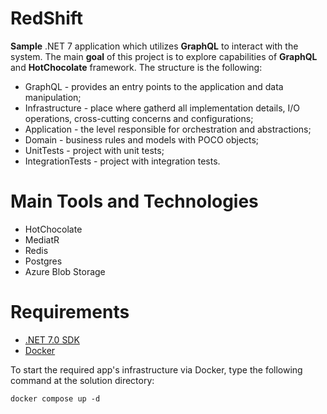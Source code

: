 # RedShift

**Sample** .NET 7 application which utilizes **GraphQL** to interact with the system.
The main **goal** of this project is to explore capabilities of **GraphQL** and **HotChocolate** framework.
The structure is the following:
- GraphQL - provides an entry points to the application and data manipulation;
- Infrastructure - place where gatherd all implementation details, I/O operations, cross-cutting concerns and configurations;
- Application - the level responsible for orchestration and abstractions;
- Domain - business rules and models with POCO objects;
- UnitTests - project with unit tests;
- IntegrationTests - project with integration tests.

# Main Tools and Technologies

- HotChocolate
- MediatR
- Redis
- Postgres
- Azure Blob Storage

# Requirements

- [.NET 7.0 SDK](https://dotnet.microsoft.com/download/dotnet/7.0)
- [Docker](https://docs.docker.com/get-docker)

To start the required app's infrastructure via Docker, type the following command at the solution directory:

`docker compose up -d`
